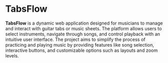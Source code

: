 # TabsFlow

**TabsFlow** is a dynamic web application designed for musicians to manage and interact with guitar tabs or music sheets. The platform allows users to select instruments, navigate through songs, and control playback with an intuitive user interface. The project aims to simplify the process of practicing and playing music by providing features like song selection, interactive buttons, and customizable options such as layouts and zoom levels.
